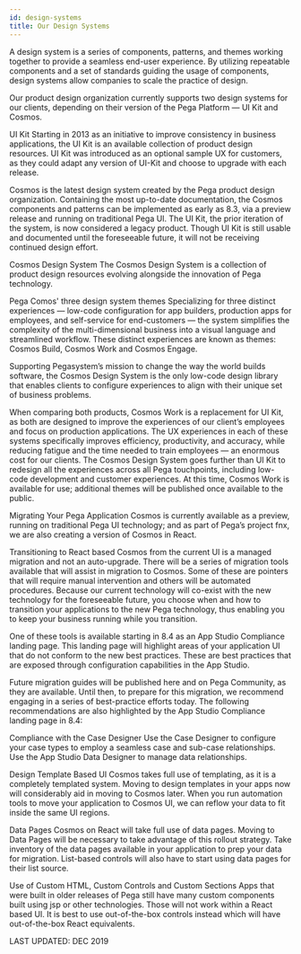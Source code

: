 ```yaml
---
id: design-systems
title: Our Design Systems
---
```


A design system is a series of components, patterns, and themes working together to provide a seamless end-user experience. By utilizing repeatable components and a set of standards guiding the usage of components, design systems allow companies to scale the practice of design.

Our product design organization currently supports two design systems for our clients, depending on their version of the Pega Platform — UI Kit and Cosmos.


UI Kit
Starting in 2013 as an initiative to improve consistency in business applications, the UI Kit is an available collection of product design resources. UI Kit was introduced as an optional sample UX for customers, as they could adapt any version of UI-Kit and choose to upgrade with each release.

Cosmos is the latest design system created by the Pega product design organization. Containing the most up-to-date documentation, the Cosmos components and patterns can be implemented as early as 8.3, via a preview release and running on traditional Pega UI. The UI Kit, the prior iteration of the system, is now considered a legacy product. Though UI Kit is still usable and documented until the foreseeable future, it will not be receiving continued design effort.


Cosmos Design System
The Cosmos Design System is a collection of product design resources evolving alongside the innovation of Pega technology.

Pega Comos' three design system themes
Specializing for three distinct experiences — low-code configuration for app builders, production apps for employees, and self-service for end-customers — the system simplifies the complexity of the multi-dimensional business into a visual language and streamlined workflow. These distinct experiences are known as themes: Cosmos Build, Cosmos Work and Cosmos Engage.

Supporting Pegasystem’s mission to change the way the world builds software, the Cosmos Design System is the only low-code design library that enables clients to configure experiences to align with their unique set of business problems.

When comparing both products, Cosmos Work is a replacement for UI Kit, as both are designed to improve the experiences of our client’s employees and focus on production applications. The UX experiences in each of these systems specifically improves efficiency, productivity, and accuracy, while reducing fatigue and the time needed to train employees — an enormous cost for our clients. The Cosmos Design System goes further than UI Kit to redesign all the experiences across all Pega touchpoints, including low-code development and customer experiences. At this time, Cosmos Work is available for use; additional themes will be published once available to the public.


Migrating Your Pega Application
Cosmos is currently available as a preview, running on traditional Pega UI technology; and as part of Pega’s project fnx, we are also creating a version of Cosmos in React.

Transitioning to React based Cosmos from the current UI is a managed migration and not an auto-upgrade. There will be a series of migration tools available that will assist in migration to Cosmos. Some of these are pointers that will require manual intervention and others will be automated procedures. Because our current technology will co-exist with the new technology for the foreseeable future, you choose when and how to transition your applications to the new Pega technology, thus enabling you to keep your business running while you transition.

One of these tools is available starting in 8.4 as an App Studio Compliance landing page. This landing page will highlight areas of your application UI that do not conform to the new best practices. These are best practices that are exposed through configuration capabilities in the App Studio.

Future migration guides will be published here and on Pega Community, as they are available. Until then, to prepare for this migration, we recommend engaging in a series of best-practice efforts today. The following recommendations are also highlighted by the App Studio Compliance landing page in 8.4:

Compliance with the Case Designer
Use the Case Designer to configure your case types to employ a seamless case and sub-case relationships. Use the App Studio Data Designer to manage data relationships.

Design Template Based UI
Cosmos takes full use of templating, as it is a completely templated system. Moving to design templates in your apps now will considerably aid in moving to Cosmos later. When you run automation tools to move your application to Cosmos UI, we can reflow your data to fit inside the same UI regions.

Data Pages
Cosmos on React will take full use of data pages. Moving to Data Pages will be necessary to take advantage of this rollout strategy. Take inventory of the data pages available in your application to prep your data for migration. List-based controls will also have to start using data pages for their list source.

Use of Custom HTML, Custom Controls and Custom Sections
Apps that were built in older releases of Pega still have many custom components built using jsp or other technologies. Those will not work within a React based UI. It is best to use out-of-the-box controls instead which will have out-of-the-box React equivalents.

LAST UPDATED: DEC 2019
